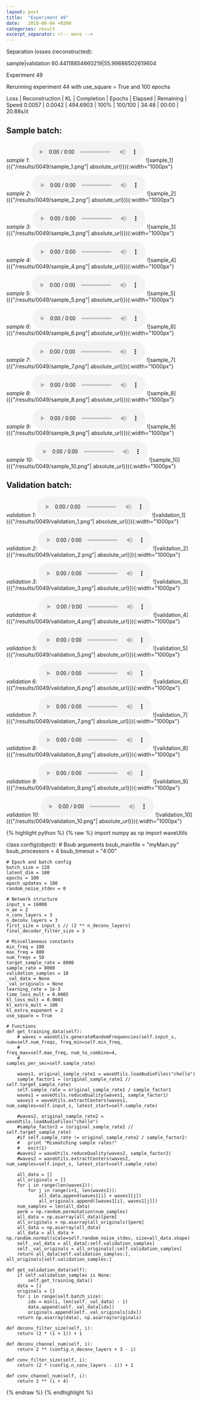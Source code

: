 ```yaml
---
layout: post
title:  "Experiment 49"
date:   2018-06-04 +0200
categories: result
excerpt_separator: <!-- more -->
---
```

Separation losses (reconstructed):

sample|validation
60.44118854660219|55.99686502619604<!-- more -->

Experiment 49

Rerunning experiment 44 with use_square = True and 100 epochs

Loss | Reconstruction | KL | Completion | Epochs | Elapsed | Remaining | Speed
0.0057 | 0.0042 | 494.6903 | 100% | 100/100 | 34:48 | 00:00 | 20.88s/it

## **Sample batch**:
_sample 1_:
<audio src="/ResultsOverview/results/0049/sample_1.wav" controls preload></audio>
![sample_1]({{"/results/0049/sample_1.png"| absolute_url}}){:width="1000px"}

_sample 2_:
<audio src="/ResultsOverview/results/0049/sample_2.wav" controls preload></audio>
![sample_2]({{"/results/0049/sample_2.png"| absolute_url}}){:width="1000px"}

_sample 3_:
<audio src="/ResultsOverview/results/0049/sample_3.wav" controls preload></audio>
![sample_3]({{"/results/0049/sample_3.png"| absolute_url}}){:width="1000px"}

_sample 4_:
<audio src="/ResultsOverview/results/0049/sample_4.wav" controls preload></audio>
![sample_4]({{"/results/0049/sample_4.png"| absolute_url}}){:width="1000px"}

_sample 5_:
<audio src="/ResultsOverview/results/0049/sample_5.wav" controls preload></audio>
![sample_5]({{"/results/0049/sample_5.png"| absolute_url}}){:width="1000px"}

_sample 6_:
<audio src="/ResultsOverview/results/0049/sample_6.wav" controls preload></audio>
![sample_6]({{"/results/0049/sample_6.png"| absolute_url}}){:width="1000px"}

_sample 7_:
<audio src="/ResultsOverview/results/0049/sample_7.wav" controls preload></audio>
![sample_7]({{"/results/0049/sample_7.png"| absolute_url}}){:width="1000px"}

_sample 8_:
<audio src="/ResultsOverview/results/0049/sample_8.wav" controls preload></audio>
![sample_8]({{"/results/0049/sample_8.png"| absolute_url}}){:width="1000px"}

_sample 9_:
<audio src="/ResultsOverview/results/0049/sample_9.wav" controls preload></audio>
![sample_9]({{"/results/0049/sample_9.png"| absolute_url}}){:width="1000px"}

_sample 10_:
<audio src="/ResultsOverview/results/0049/sample_10.wav" controls preload></audio>
![sample_10]({{"/results/0049/sample_10.png"| absolute_url}}){:width="1000px"}

## **Validation batch**:
_validation 1_:
<audio src="/ResultsOverview/results/0049/validation_1.wav" controls preload></audio>
![validation_1]({{"/results/0049/validation_1.png"| absolute_url}}){:width="1000px"}

_validation 2_:
<audio src="/ResultsOverview/results/0049/validation_2.wav" controls preload></audio>
![validation_2]({{"/results/0049/validation_2.png"| absolute_url}}){:width="1000px"}

_validation 3_:
<audio src="/ResultsOverview/results/0049/validation_3.wav" controls preload></audio>
![validation_3]({{"/results/0049/validation_3.png"| absolute_url}}){:width="1000px"}

_validation 4_:
<audio src="/ResultsOverview/results/0049/validation_4.wav" controls preload></audio>
![validation_4]({{"/results/0049/validation_4.png"| absolute_url}}){:width="1000px"}

_validation 5_:
<audio src="/ResultsOverview/results/0049/validation_5.wav" controls preload></audio>
![validation_5]({{"/results/0049/validation_5.png"| absolute_url}}){:width="1000px"}

_validation 6_:
<audio src="/ResultsOverview/results/0049/validation_6.wav" controls preload></audio>
![validation_6]({{"/results/0049/validation_6.png"| absolute_url}}){:width="1000px"}

_validation 7_:
<audio src="/ResultsOverview/results/0049/validation_7.wav" controls preload></audio>
![validation_7]({{"/results/0049/validation_7.png"| absolute_url}}){:width="1000px"}

_validation 8_:
<audio src="/ResultsOverview/results/0049/validation_8.wav" controls preload></audio>
![validation_8]({{"/results/0049/validation_8.png"| absolute_url}}){:width="1000px"}

_validation 9_:
<audio src="/ResultsOverview/results/0049/validation_9.wav" controls preload></audio>
![validation_9]({{"/results/0049/validation_9.png"| absolute_url}}){:width="1000px"}

_validation 10_:
<audio src="/ResultsOverview/results/0049/validation_10.wav" controls preload></audio>
![validation_10]({{"/results/0049/validation_10.png"| absolute_url}}){:width="1000px"}


{% highlight python %}
{% raw %}
import numpy as np
import waveUtils


class config(object):
	# Bsub arguments
	bsub_mainfile = "myMain.py"
	bsub_processors = 4
	bsub_timeout = "4:00"

	# Epoch and batch config
	batch_size = 128
	latent_dim = 100
	epochs = 100
	epoch_updates = 100
	random_noise_stdev = 0

	# Network structure
	input_s = 16000
	n_ae = 2
	n_conv_layers = 3
	n_deconv_layers = 3
	first_size = input_s // (2 ** n_deconv_layers)
	final_decoder_filter_size = 3

	# Miscellaneous constants
	min_freq = 100
	max_freq = 800
	num_freqs = 50
	target_sample_rate = 8000
	sample_rate = 8000
	validation_samples = 10
	_val_data = None
	_val_originals = None
	learning_rate = 1e-3
	time_loss_mult = 0.0005
	kl_loss_mult = 0.0003
	kl_extra_mult = 100
	kl_extra_exponent = 2
	use_square = True

	# Functions
	def get_training_data(self):
		# waves = waveUtils.generateRandomFrequencies(self.input_s, num=self.num_freqs, freq_min=self.min_freq,
		#                                            freq_max=self.max_freq, num_to_combine=4,
		#                                            samples_per_sec=self.sample_rate)

		waves1, original_sample_rate1 = waveUtils.loadAudioFiles("chello")
		sample_factor1 = (original_sample_rate1 // self.target_sample_rate)
		self.sample_rate = original_sample_rate1 / sample_factor1
		waves1 = waveUtils.reduceQuality(waves1, sample_factor1)
		waves1 = waveUtils.extractCenters(waves1, num_samples=self.input_s, latest_start=self.sample_rate)

		#waves2, original_sample_rate2 = waveUtils.loadAudioFiles("chello")
		#sample_factor2 = (original_sample_rate2 // self.target_sample_rate)
		#if self.sample_rate != original_sample_rate2 / sample_factor2:
		#	print "Mismatching sample rates!"
		#	exit(1)
		#waves2 = waveUtils.reduceQuality(waves2, sample_factor2)
		#waves2 = waveUtils.extractCenters(waves2, num_samples=self.input_s, latest_start=self.sample_rate)

		all_data = []
		all_originals = []
		for i in range(len(waves1)):
			for j in range(i+1, len(waves1)):
				all_data.append(waves1[i] + waves1[j])
				all_originals.append([waves1[i], waves1[j]])
		num_samples = len(all_data)
		perm = np.random.permutation(num_samples)
		all_data = np.asarray(all_data)[perm]
		all_originals = np.asarray(all_originals)[perm]
		all_data = np.asarray(all_data)
		all_data = all_data + np.random.normal(scale=self.random_noise_stdev, size=all_data.shape)
		self._val_data = all_data[:self.validation_samples]
		self._val_originals = all_originals[:self.validation_samples]
		return all_data[self.validation_samples:], all_originals[self.validation_samples:]

	def get_validation_data(self):
		if self.validation_samples is None:
			self.get_training_data()
		data = []
		originals = []
		for i in range(self.batch_size):
			idx = min(i, len(self._val_data) - 1)
			data.append(self._val_data[idx])
			originals.append(self._val_originals[idx])
		return np.asarray(data), np.asarray(originals)

	def deconv_filter_size(self, i):
		return (2 * (i + 1)) + 1

	def deconv_channel_num(self, i):
		return 2 ** (config.n_deconv_layers + 3 - i)

	def conv_filter_size(self, i):
		return (2 * (config.n_conv_layers - i)) + 1

	def conv_channel_num(self, i):
		return 2 ** (i + 4)

{% endraw %}
{% endhighlight %}
